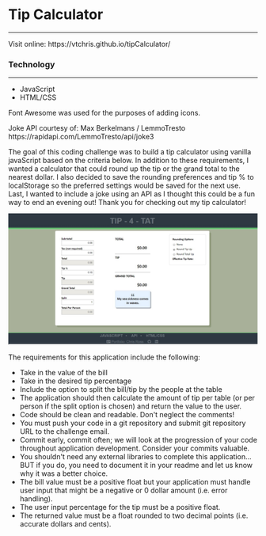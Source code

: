 <h1>Tip Calculator</h1>
<hr>
Visit online:
https://vtchris.github.io/tipCalculator/

<h3>Technology</h3>
<hr>
<ul>
  <li>JavaScript</li>
  <li>HTML/CSS</li> 
</ul>

<p>Font Awesome was used for the purposes of adding icons.</p>
<p>Joke API courtesy of: Max Berkelmans / LemmoTresto https://rapidapi.com/LemmoTresto/api/joke3</p>

<p>The goal of this coding challenge was to build a tip calculator using vanilla javaScript based on the criteria below. In addition to these requirements, I wanted a calculator that could round up the tip or the grand total to the nearest dollar. I also decided to save the rounding preferences and tip % to localStorage so the preferred settings would be saved for the next use. Last, I wanted to include a joke using an API as I thought this could be a fun way to end an evening out! Thank you for checking out my tip calculator!</p>

![](assets/images/demo/tipCalculator.jpg)

<p>The requirements for this application include the following:</p>
<ul>
  <li>Take in the value of the bill</li>
  <li>Take in the desired tip percentage</li>
  <li>Include the option to split the bill/tip by the people at the table</li>
  <li>The application should then calculate the amount of tip per table (or per person if the split option is chosen) and return the value to the user.</li>
  <li>Code should be clean and readable. Don't neglect the comments!</li>
  <li>You must push your code in a git repository and submit git repository URL to the challenge email.</li>
  <li>Commit early, commit often; we will look at the progression of your code throughout application development. Consider your commits valuable. </li>
  <li>You shouldn't need any external libraries to complete this application... BUT if you do, you need to document it in your readme and let us know why it was a better choice.</li>
  <li>The bill value must be a positive float but your application must handle user input that might be a negative or 0 dollar amount (i.e. error handling).</li>
  <li>The user input percentage for the tip must be a positive float.</li>
  <li>The returned value must be a float rounded to two decimal points (i.e. accurate dollars and cents).</li>
</ul>
